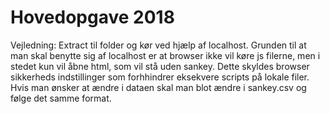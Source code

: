 # Hovedopgave 2018
Vejledning: Extract til folder og kør ved hjælp af localhost. Grunden til at man skal benytte sig af localhost er at browser ikke vil køre js filerne, men i stedet kun vil åbne html, som vil stå uden sankey. Dette skyldes browser sikkerheds indstillinger som forhhindrer eksekvere scripts på lokale filer.
Hvis man ønsker at ændre i dataen skal man blot ændre i sankey.csv og følge det samme format.
